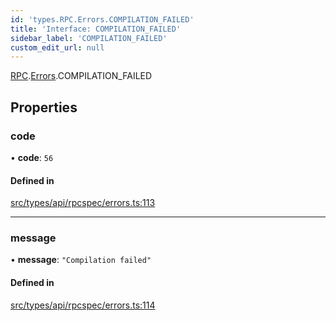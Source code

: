 ```yaml
---
id: 'types.RPC.Errors.COMPILATION_FAILED'
title: 'Interface: COMPILATION_FAILED'
sidebar_label: 'COMPILATION_FAILED'
custom_edit_url: null
---
```


[RPC](../namespaces/types.RPC.md).[Errors](../namespaces/types.RPC.Errors.md).COMPILATION_FAILED

## Properties

### code

• **code**: `56`

#### Defined in

[src/types/api/rpcspec/errors.ts:113](https://github.com/starknet-io/starknet.js/blob/v5.24.3/src/types/api/rpcspec/errors.ts#L113)

---

### message

• **message**: `"Compilation failed"`

#### Defined in

[src/types/api/rpcspec/errors.ts:114](https://github.com/starknet-io/starknet.js/blob/v5.24.3/src/types/api/rpcspec/errors.ts#L114)
